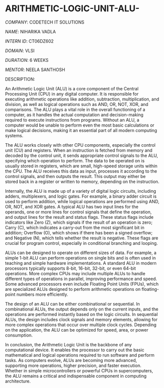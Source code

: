 # ARITHMETIC-LOGIC-UNIT-ALU- 

*COMPANY*: CODETECH IT SOLUTIONS

*NAME*: NIHARIKA VADLA

*INTERN ID*: CT06DZ602

*DOMAIN*: VLSI

*DURATION*: 6 WEEKS

*MENTOR*: NEELA SANTHOSH

DESCRIPTION:

An Arithmetic Logic Unit (ALU) is a core component of the Central Processing Unit (CPU) in any digital computer. It is responsible for executing arithmetic operations like addition, subtraction, multiplication, and division, as well as logical operations such as AND, OR, NOT, XOR, and comparisons. The ALU plays a vital role in the overall functioning of a computer, as it handles the actual computation and decision-making required to execute instructions from programs. Without an ALU, a computer would be unable to perform even the most basic calculations or make logical decisions, making it an essential part of all modern computing systems.

The ALU works closely with other CPU components, especially the control unit (CU) and registers. When an instruction is fetched from memory and decoded by the control unit, it sends appropriate control signals to the ALU, specifying which operation to perform. The data to be operated on is usually stored in registers, which are small, high-speed storage units within the CPU. The ALU receives this data as input, processes it according to the control signals, and then outputs the result. This output may either be stored back in a register or written to memory, depending on the instruction.

Internally, the ALU is made up of a variety of digital logic circuits, including adders, multiplexers, and logic gates. For example, a binary adder circuit is used to perform addition, while logical operations are performed using AND, OR, NOT, and XOR gates. A typical ALU has two input lines for the operands, one or more lines for control signals that define the operation, and output lines for the result and status flags. These status flags include indicators like Zero (Z), which signals if the result of an operation is zero; Carry (C), which indicates a carry-out from the most significant bit in addition; Overflow (O), which shows if there has been a signed overflow; and Negative (N), which tells whether the result is negative. These flags are crucial for program control, especially in conditional branching and looping.

ALUs can be designed to operate on different sizes of data. For example, a simple 1-bit ALU can perform operations on single bits and is often used in teaching and simple hardware implementations. A standard ALU in modern processors typically supports 8-bit, 16-bit, 32-bit, or even 64-bit operations. More complex CPUs may include multiple ALUs to handle different types of operations in parallel, improving performance and speed. Some advanced processors even include Floating Point Units (FPUs), which are specialized ALUs designed to perform arithmetic operations on floating-point numbers more efficiently.

The design of an ALU can be either combinational or sequential. In combinational ALUs, the output depends only on the current inputs, and the operations are performed instantly based on the logic circuits. In sequential ALUs, the design includes clock signals and memory elements, allowing for more complex operations that occur over multiple clock cycles. Depending on the application, the ALU can be optimized for speed, area, or power consumption.

In conclusion, the Arithmetic Logic Unit is the backbone of any computational device. It enables the processor to carry out the basic mathematical and logical operations required to run software and perform tasks. As computers evolve, ALUs are becoming more advanced, supporting more operations, higher precision, and faster execution. Whether in simple microcontrollers or powerful CPUs in supercomputers, the ALU remains a critical and indispensable component in computing architecture.
